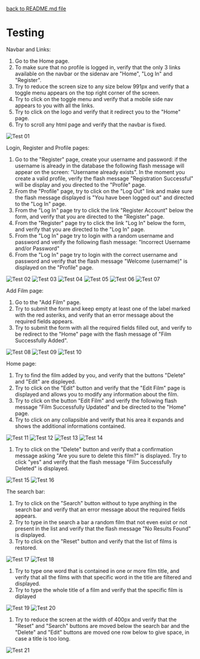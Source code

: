 [back to README.md file](https://github.com/OmarBedawi/myMovies/blob/master/README.md)


# Testing


Navbar and Links:
1. Go to the Home page.
1. To make sure that no profile is logged in, verify that the only 3 links available on the navbar or the sidenav are "Home", "Log In" and "Register".
1. Try to reduce the screen size to any size below 991px and verify that a toggle menu appears on the top right corner of the screen.
1. Try to click on the toggle menu and verify that a mobile side nav appears to you with all the links.
1. Try to click on the logo and verify that it redirect you to the "Home" page.
1. Try to scroll any html page and verify that the navbar is fixed.


![Test 01](https://raw.githubusercontent.com/OmarBedawi/myMovies/master/static/readMe_files/testing/testing_screenshots/01_home_out.png?raw=true)



Login, Register and Profile pages:
1. Go to the "Register" page, create your username and password: if the username is already in the database the following flash message will appear on the screen: "Username already exists".
   In the moment you create a valid profile, verify the flash message "Registration Successful" will be display and you directed to the "Profile" page.
1. From the "Profile" page, try to click on the "Log Out" link and make sure the flash message displayed is "You have been logged out" and directed to the "Log In" page.
1. From the "Log In" page try to click the link "Register Account" below the form, and verify that you are directed to the "Register" page.
1. From the "Register" page try to click the link "Log In" below the form, and verify that you are directed to the "Log In" page.
1. From the "Log In" page try to login with a random username and password and verify the following flash message: "Incorrect Username and/or Password"
1. From the "Log In" page try to login with the correct username and password and verify that the flash message "Welcome (username)" is displayed on the "Profile" page.


![Test 02](https://raw.githubusercontent.com/OmarBedawi/myMovies/master/static/readMe_files/testing/testing_screenshots/02_user_exist.png?raw=true)
![Test 03](https://raw.githubusercontent.com/OmarBedawi/myMovies/master/static/readMe_files/testing/testing_screenshots/03_registered.png?raw=true)
![Test 04](https://raw.githubusercontent.com/OmarBedawi/myMovies/master/static/readMe_files/testing/testing_screenshots/04_log_out.png?raw=true)
![Test 05](https://raw.githubusercontent.com/OmarBedawi/myMovies/master/static/readMe_files/testing/testing_screenshots/05_register.png?raw=true)
![Test 06](https://raw.githubusercontent.com/OmarBedawi/myMovies/master/static/readMe_files/testing/testing_screenshots/06_incorrect_login.png?raw=true)
![Test 07](https://raw.githubusercontent.com/OmarBedawi/myMovies/master/static/readMe_files/testing/testing_screenshots/07_logged_in.png?raw=true)

Add Film page:
1. Go to the "Add Film" page.
1. Try to submit the form and keep empty at least one of the label marked with the red asteriks, and verify that an error message about the required fields appears.
1. Try to submit the form with all the required fields filled out, and verify to be redirect to the "Home" page with the flash message of "Film Successfully Added".


![Test 08](https://raw.githubusercontent.com/OmarBedawi/myMovies/master/static/readMe_files/testing/testing_screenshots/08_add_film_label.png?raw=true)
![Test 09](https://raw.githubusercontent.com/OmarBedawi/myMovies/master/static/readMe_files/testing/testing_screenshots/09_add_film_label2.png?raw=true)
![Test 10](https://raw.githubusercontent.com/OmarBedawi/myMovies/master/static/readMe_files/testing/testing_screenshots/10_added.png?raw=true)



Home page:
1. Try to find the film added by you, and verify that the buttons "Delete" and "Edit" are displeyed.
2. Try to click on the "Edit" button and verify that the "Edit Film" page is displayed and allows you to modify any information about the film.
3. Try to click on the button "Edit Film" and verify the following flash message "Film Successfully Updated" and be directed to the "Home" page.
4. Try to click on any collapsible and verify that his area it expands and shows the additional informations contained.

![Test 11](https://raw.githubusercontent.com/OmarBedawi/myMovies/master/static/readMe_files/testing/testing_screenshots/11_home_in.png?raw=true)
![Test 12](https://raw.githubusercontent.com/OmarBedawi/myMovies/master/static/readMe_files/testing/testing_screenshots/12_editing.png?raw=true)
![Test 13](https://raw.githubusercontent.com/OmarBedawi/myMovies/master/static/readMe_files/testing/testing_screenshots/13_edit.png?raw=true)
![Test 14](https://raw.githubusercontent.com/OmarBedawi/myMovies/master/static/readMe_files/testing/testing_screenshots/14_expand.png?raw=true)




1. Try to click on the "Delete" button and verify that a confirmation message asking "Are you sure to delete this film?" is displayed.
   Try to click "yes" and verify that the flash message "Film Successfully Deleted" is displayed.
   
![Test 15](https://raw.githubusercontent.com/OmarBedawi/myMovies/master/static/readMe_files/testing/testing_screenshots/15_delete.png?raw=true)
![Test 16](https://raw.githubusercontent.com/OmarBedawi/myMovies/master/static/readMe_files/testing/testing_screenshots/16_deleted.png?raw=true)


The search bar:
1. Try to click on the "Search" button without to type anything in the search bar and verify that an error message about the required fields appears.
1. Try to type in the search a bar a random film that not even exist or not present in the list and verify that the flash message "No Results Found" is displayed.
1. Try to click on the "Reset" button and verify that the list of films is restored.


![Test 17](https://raw.githubusercontent.com/OmarBedawi/myMovies/master/static/readMe_files/testing/testing_screenshots/17_search_required.png?raw=true)
![Test 18](https://raw.githubusercontent.com/OmarBedawi/myMovies/master/static/readMe_files/testing/testing_screenshots/18_no_result.png?raw=true)


1. Try to type one word that is contained in one or more film title, and verify that all the films with that specific word in the title are filtered and displayed. 
1. Try to type the whole title of a film and verify that the specific film is diplayed


![Test 19](https://raw.githubusercontent.com/OmarBedawi/myMovies/master/static/readMe_files/testing/testing_screenshots/19_search_word.png?raw=true)
![Test 20](https://raw.githubusercontent.com/OmarBedawi/myMovies/master/static/readMe_files/testing/testing_screenshots/20_search_title.png?raw=true)
   
   
1. Try to reduce the screen at the width of 400px and verify that the "Reset" and "Search" buttons are moved below the search bar and the "Delete" and "Edit" buttons are moved one row below to give space, in case a title is too long.

![Test 21](https://raw.githubusercontent.com/OmarBedawi/myMovies/master/static/readMe_files/testing/testing_screenshots/21_mobile_size.png?raw=true)
